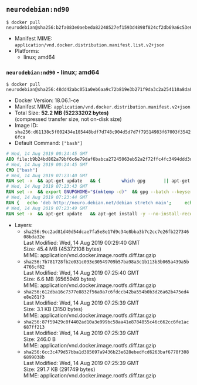 ## `neurodebian:nd90`

```console
$ docker pull neurodebian@sha256:b2fa083e0aebeda82248527ef1593d4898f824cf2db69a6c53e6d68b98637115
```

-	Manifest MIME: `application/vnd.docker.distribution.manifest.list.v2+json`
-	Platforms:
	-	linux; amd64

### `neurodebian:nd90` - linux; amd64

```console
$ docker pull neurodebian@sha256:48dd42abc051a0eb6aa9c72b819e3b271f9da3c2a254110a8da8e38c32513c34
```

-	Docker Version: 18.06.1-ce
-	Manifest MIME: `application/vnd.docker.distribution.manifest.v2+json`
-	Total Size: **52.2 MB (52233202 bytes)**  
	(compressed transfer size, not on-disk size)
-	Image ID: `sha256:d61138c5f002434e105448bdf7d748c904d5d7d7f79514983f67003f35426fca`
-	Default Command: `["bash"]`

```dockerfile
# Wed, 14 Aug 2019 00:24:45 GMT
ADD file:b9b24bd862a79bf6c6e79daf6babca27245063eb52a2f72ffc4fc3494ddd3d48 in / 
# Wed, 14 Aug 2019 00:24:45 GMT
CMD ["bash"]
# Wed, 14 Aug 2019 07:23:40 GMT
RUN set -x 	&& apt-get update 	&& { 		which gpg 		|| apt-get install -y --no-install-recommends gnupg 	; } 	&& { 		gpg --version | grep -q '^gpg (GnuPG) 1\.' 		|| apt-get install -y --no-install-recommends dirmngr 	; } 	&& rm -rf /var/lib/apt/lists/*
# Wed, 14 Aug 2019 07:23:43 GMT
RUN set -x 	&& export GNUPGHOME="$(mktemp -d)" 	&& gpg --batch --keyserver ha.pool.sks-keyservers.net --recv-keys DD95CC430502E37EF840ACEEA5D32F012649A5A9 	&& gpg --batch --export DD95CC430502E37EF840ACEEA5D32F012649A5A9 > /etc/apt/trusted.gpg.d/neurodebian.gpg 	&& rm -rf "$GNUPGHOME" 	&& apt-key list | grep neurodebian
# Wed, 14 Aug 2019 07:23:44 GMT
RUN { 	echo 'deb http://neuro.debian.net/debian stretch main'; 	echo 'deb http://neuro.debian.net/debian data main'; 	echo '#deb-src http://neuro.debian.net/debian-devel stretch main'; } > /etc/apt/sources.list.d/neurodebian.sources.list
# Wed, 14 Aug 2019 07:23:49 GMT
RUN set -x 	&& apt-get update 	&& apt-get install -y --no-install-recommends neurodebian-freeze eatmydata 	&& ln -s /usr/bin/eatmydata /usr/local/bin/apt-get 	&& rm -rf /var/lib/apt/lists/*
```

-	Layers:
	-	`sha256:9cc2ad81d40d54dcae7fa5e8e17d9c34e8bba3b7c2cc7e26fb22734608bda32e`  
		Last Modified: Wed, 14 Aug 2019 00:29:40 GMT  
		Size: 45.4 MB (45372108 bytes)  
		MIME: application/vnd.docker.image.rootfs.diff.tar.gzip
	-	`sha256:7b781728fb2e031c033e30549709b57ba98a3c1b113b3b065a439a5b4766cf82`  
		Last Modified: Wed, 14 Aug 2019 07:25:40 GMT  
		Size: 6.6 MB (6565949 bytes)  
		MIME: application/vnd.docker.image.rootfs.diff.tar.gzip
	-	`sha256:612dba16c7377e8832f56a9a7c6fdccb42ba554b0b3d26a62b475ed4e8e261f3`  
		Last Modified: Wed, 14 Aug 2019 07:25:39 GMT  
		Size: 3.1 KB (3150 bytes)  
		MIME: application/vnd.docker.image.rootfs.diff.tar.gzip
	-	`sha256:87f59429c8f4402ad10a3e999bc58aa41e8784855c46c662cc6fe1ac687ff213`  
		Last Modified: Wed, 14 Aug 2019 07:25:39 GMT  
		Size: 246.0 B  
		MIME: application/vnd.docker.image.rootfs.diff.tar.gzip
	-	`sha256:6cc3c479d57bba1d385697a9436b23e628ebedfcd6263baf6778f3086899038b`  
		Last Modified: Wed, 14 Aug 2019 07:25:39 GMT  
		Size: 291.7 KB (291749 bytes)  
		MIME: application/vnd.docker.image.rootfs.diff.tar.gzip
